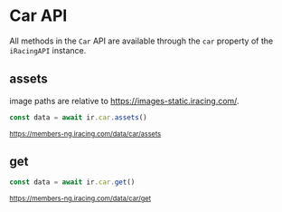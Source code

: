 # Car API

All methods in the `Car` API are available through the `car` property of the `iRacingAPI` instance.

## assets

image paths are relative to https://images-static.iracing.com/.

```ts
const data = await ir.car.assets()
```

<sub>https://members-ng.iracing.com/data/car/assets</sub>

## get

```ts
const data = await ir.car.get()
```

<sub>https://members-ng.iracing.com/data/car/get</sub>
